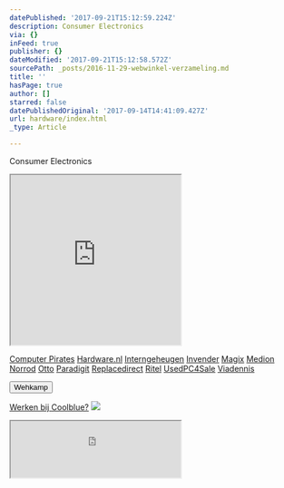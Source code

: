 ```yaml
---
datePublished: '2017-09-21T15:12:59.224Z'
description: Consumer Electronics
via: {}
inFeed: true
publisher: {}
dateModified: '2017-09-21T15:12:58.572Z'
sourcePath: _posts/2016-11-29-webwinkel-verzameling.md
title: ''
hasPage: true
author: []
starred: false
datePublishedOriginal: '2017-09-14T14:41:09.427Z'
url: hardware/index.html
_type: Article

---
```

Consumer Electronics

<iframe src="https://the-grid.github.io/ed-userhtml/?g=eJy1V8lu2zAQvfsrVAHxzdbmPaaDNE3RAGnaQw7NyaCksUSYogiKrhwU_feOFqdKmsVBJcMQRUqcee-RMyMuP3z6dnF79_3SiHXCV73loQEaYmPVbabvOax6Iftp_OoZ-EvofpCzUMcLYzKxbbk_LYdjYFGsF4ZTDuFA7zcaqWcv_TS8X_V6S2rECjbEjLWWC8vK83x4HkAWMgWBHgpuGpqqCDQx1z6nYmuuliyJjEwFj-b4aUJV8b51ldAIMkuE_ppVtzqGSLHQypnYAheUJhZFF4PahxSRaVCOHr7cfr029E6nilF0XEIlZkWtYlFzwo6BPT9VIaiFfYqgLLoyXqDDmU99OgzSpBsyBwddEtHBUCsaAl6CLaihAG2dBcQZT0Z2nybyNCEzZ-zO5mWHEsfzphOn7ChSNjvSGXvYSwVZ1vlKomlQgmoowGkUQGsyt0drx11XfNc14RP3c0f79gFB11x9oHrASmSdMDnYb43HSzSCWHPoLJEc7B9Jw23ScI-gkSEsiYAEKKnSSNEkoYiRF9nECjgLttX1TBKnr8lO8X5GRp5j9zfk9sd1HwdIYefEO8dNif-KYzm_L2gC5GPKBzcQ5uB3pBDaR2f_v9DjVxc6wMjbZVmcyjo4mQhhP6SZ3Bdh6nrefNoI1Js8HwTZK-FqKODEFOkm5TzN0fNF08HKaEOaBuaOwyAAgZmby5SJEl6dxmuRZCwLjcbe6IlCYfguhR47aUmjptEWVTq2wrnuyPbqCue4z1W3hlC744QKQQiWhUDLMGwlyv6abKEMvhxpL4g0HjvjNzXCKv0ekS73EkoBWtEHKmsdJyHco1ieI4hhF4Eoc3T9meDObbcRXFePXmwGWe8tXSofoJteWpHoCfiOpbpPVVEVEFyR_yQTUanTaOZNj_ue-keYu4PFVtSo8XWoglSbYSwORZwm-Gzh4GTu-ZlnBQo_kNhPKEdtx-H4aDp6piTXZrJ0pwI42o5RAifm1J2Z9UmNmHPbNCrYxLRN6yFTWtVhDU-A5YHwD-jQx2M" height="300" style=""></iframe>

[Computer Pirates][0]
[Hardware.nl][1]
[Interngeheugen][2]
[Invender][3]
[Magix][4]
[Medion][5]
[Norrod][6]
[Otto][7]
[Paradigit][8]
[Replacedirect][9]
[Ritel][10]
[UsedPC4Sale][11]
[Viadennis][12]

<button data-role="cta" style="">Wehkamp</button>

[Werken bij Coolblue?][13]
![](https://the-grid-user-content.s3-us-west-2.amazonaws.com/d4d8e480-281e-41f8-a31e-4427722137e0.png)

<iframe src="https://the-grid.github.io/ed-userhtml/?g=eJyNkDEPwiAQhXd-BbLrUatRK-2izjq4OFJAIVLbUKwa438XSV2cvOUl38u9vDs2WG9X-8Nug7WvbIHYVxSXQaDX1j-sKpA0HX4iHKbi9-HNSK8znEwpbe7LiLUyJ-0Di-hD0Cuk9OsIMY61U8ecaO-bDKBxx5G-gLBGnEHwKnhZEpZtWrYpCKe4N52KlCaJDdZsQgpmqhNunfiNaeurE-rvHBwPyMlsPCd985wsKMFl7aRyOaEECgY8FGdQ1vIRHxL_8wbVPF1G" height="100" style=""></iframe>



[0]: http://www.computerpirates.com/
[1]: http://www.hardware.nl/
[2]: http://www.interngeheugen.com/tt/?tt=2902_12_133761_Interngeheugen&r=%2F
[3]: http://www.invender.nl/ttiv/index.php?tt=352_12_133761_Invender&r=%2F
[4]: http://www.magix.com/ap/tradetracker/?tt=2074_12_133761_Magix&r=%2F
[5]: http://tc.tradetracker.net/?c=3452&m=12&a=133761
[6]: http://www.norrod.nl/tt/index.aspx?tt=23396_12_133761_Norrod&r=%2F
[7]: http://www.otto.nl/
[8]: http://www.paradigit.nl/tt/index.aspx?tt=5043_12_133761_Paradigit&r=%2F
[9]: http://www.replacedirect.nl/
[10]: http://www.ritel.nl/telecom/?tt=668_12_133761_Ritel&r=%2F
[11]: http://tc.tradetracker.net/?c=20400&m=12&a=133761&r=UsedPC4sale&u=%2F
[12]: http://www.viadennis.nl/computer/?tt=15804_12_133761_Viadennis&r=%2F
[13]: http://prf.hn/click/camref:1100l3bs3/creativeref:1011l11074